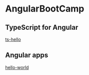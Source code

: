 # AngularBootCamp

## TypeScript for Angular
[ts-hello](https://github.com/benjavicha1/AngularBootCamp/tree/master/ts-hello)

## Angular apps
[hello-world](https://github.com/benjavicha1/hello-world)
